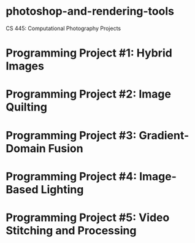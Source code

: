 # photoshop-and-rendering-tools
CS 445: Computational Photography Projects

# Programming Project #1: Hybrid Images
# Programming Project #2: Image Quilting
# Programming Project #3: Gradient-Domain Fusion
# Programming Project #4: Image-Based Lighting
# Programming Project #5: Video Stitching and Processing
